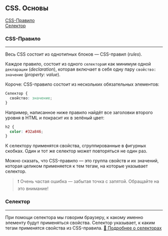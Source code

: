 ## CSS. Основы

<!-- TODO полная проверка -->
<!-- TODO ДВОЙНОЕ ТИРЕ CSS?? -->
<!-- TODO REM и EM -->

[CSS-Правило](#css-правила)  
[Селектор](#селектор)

### CSS-Правило

---

Весь CSS состоит из однотипных блоков — CSS-правил (_rules_).

Каждое правило, состоит из одного `селектора`и как минимум одной `декларации` (_declaration_), которая включает в себя одну пару `свойство: значение` (_property: value_).

Короче: CSS-правило состоит из нескольких обязательных элементов:

```css
Селектор {
  свойство: значение;
}
```

Например, написанное ниже правило найдёт все заголовки второго уровня в HTML и покрасит их в зелёный цвет:

```css
h2 {
  color: #32a846;
}
```

К селектору применятся свойства, сгруппированные в фигурных скобках. Один и тот же селектор может повторяться не один раз.

Можно сказать, что CSS-правило — это группа свойств и их значений, которая целиком применяется к тем тегам, на которые указывает селектор.

> ❗ Очень частая ошибка — забытая точка с запятой. Обращайте на это внимание!

### Селектор

---

При помощи селектора мы говорим браузеру, к какому именно элементу будут применяться свойства. Селектор указывает, к каким тегам применятся свойства из CSS-правила.
[🔗 Подробнее о селекторах](css-selectors.md)
